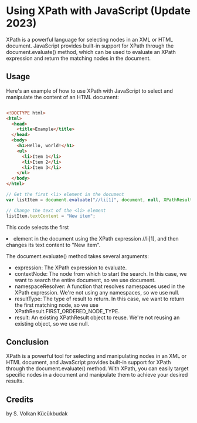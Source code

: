 # Using XPath with JavaScript (Update 2023)
XPath is a powerful language for selecting nodes in an XML or HTML document. JavaScript provides built-in support for XPath through the document.evaluate() method, which can be used to evaluate an XPath expression and return the matching nodes in the document.

## Usage
Here's an example of how to use XPath with JavaScript to select and manipulate the content of an HTML document:

```html

<!DOCTYPE html>
<html>
  <head>
    <title>Example</title>
  </head>
  <body>
    <h1>Hello, world!</h1>
    <ul>
      <li>Item 1</li>
      <li>Item 2</li>
      <li>Item 3</li>
    </ul>
  </body>
</html>
```
```javascript
// Get the first <li> element in the document
var listItem = document.evaluate("//li[1]", document, null, XPathResult.FIRST_ORDERED_NODE_TYPE, null).singleNodeValue;

// Change the text of the <li> element
listItem.textContent = "New item";
```
This code selects the first <li> element in the document using the XPath expression //li[1], and then changes its text content to "New item".

The document.evaluate() method takes several arguments:

- expression: The XPath expression to evaluate.
- contextNode: The node from which to start the search. In this case, we want to search the entire document, so we use document.
- namespaceResolver: A function that resolves namespaces used in the XPath expression. We're not using any namespaces, so we use null.
- resultType: The type of result to return. In this case, we want to return the first matching node, so we use XPathResult.FIRST_ORDERED_NODE_TYPE.
- result: An existing XPathResult object to reuse. We're not reusing an existing object, so we use null.
## Conclusion
XPath is a powerful tool for selecting and manipulating nodes in an XML or HTML document, and JavaScript provides built-in support for XPath through the document.evaluate() method. With XPath, you can easily target specific nodes in a document and manipulate them to achieve your desired results.
## Credits
by S. Volkan Kücükbudak
